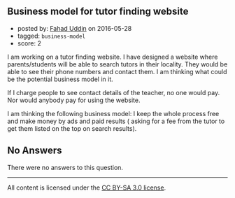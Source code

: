 ## Business model for tutor finding website

- posted by: [Fahad Uddin](https://stackexchange.com/users/160083/fahad-uddin) on 2016-05-28
- tagged: `business-model`
- score: 2

I am working on a tutor finding website. I have designed a website where parents/students will be able to search tutors in their locality. They would be able to see their phone numbers and contact them. I am thinking what could be the potential business model in it.

If I charge people to see contact details of the teacher, no one would pay. Nor would anybody pay for using the website.

I am thinking the following business model: I keep the whole process free and make money by ads and paid results ( asking for a fee from the tutor to get them listed on the top on search results).


## No Answers

There were no answers to this question.


---

All content is licensed under the [CC BY-SA 3.0 license](https://creativecommons.org/licenses/by-sa/3.0/).
